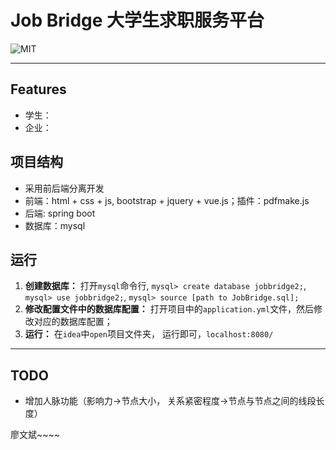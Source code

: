 # Job Bridge 大学生求职服务平台

<p align="left">
	<img alt="MIT" src="https://img.shields.io/npm/l/express.svg" />
</p>

***

## Features
* 学生：
* 企业：


## 项目结构
* 采用前后端分离开发
* 前端：html + css + js, bootstrap + jquery + vue.js；插件：pdfmake.js
* 后端: spring boot
* 数据库：mysql 

## 运行
1. **创建数据库：** 打开`mysql`命令行, `mysql> create database jobbridge2;`, `mysql> use jobbridge2;`, `mysql> source [path to JobBridge.sql];`
2. **修改配置文件中的数据库配置：** 打开项目中的`application.yml`文件，然后修改对应的数据库配置；
3. **运行：** 在`idea`中`open`项目文件夹， 运行即可，`localhost:8080/`

---


## TODO
* 增加人脉功能（影响力->节点大小， 关系紧密程度->节点与节点之间的线段长度）


廖文斌~~~~